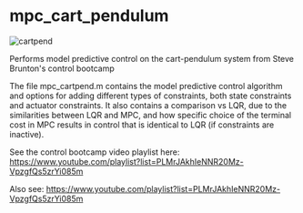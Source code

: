 # mpc_cart_pendulum

![cartpend](https://user-images.githubusercontent.com/46535670/231547929-93a563d7-55f6-4635-9821-76100d8970a8.png)

Performs model predictive control on the cart-pendulum system from Steve Brunton's control bootcamp

The file mpc_cartpend.m contains the model predictive control algorithm and options for adding different types of constraints, both state constraints and actuator constraints. It also contains a comparison vs LQR, due to the similarities between LQR and MPC, and how specific choice of the terminal cost in MPC results in control that is identical to LQR (if constraints are inactive). 

See the control bootcamp video playlist here:
https://www.youtube.com/playlist?list=PLMrJAkhIeNNR20Mz-VpzgfQs5zrYi085m

Also see: 
https://www.youtube.com/playlist?list=PLMrJAkhIeNNR20Mz-VpzgfQs5zrYi085m


